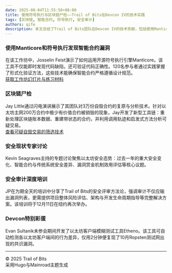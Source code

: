 ```yaml
---
date: 2025-08-04T11:55:58+08:00
title: 使用符号执行与区块链尸检——Trail of Bits在Devcon IV的技术实践
tags: [区块链, 智能合约, 符号执行, 安全审计]
authors: qife
description: 本文总结了Trail of Bits团队在Devcon IV的技术贡献，包括使用Manticore进行智能合约符号执行分析、区块链尸检技术复原3万份自毁合约、以太坊安全现状专家讨论及安全审计方法论培训等核心内容。
---
```


### 使用Manticore和符号执行发现智能合约漏洞  
在该工作坊中，Josselin Feist演示了如何运用开源符号执行引擎Manticore。该工具不仅能即时发现代码缺陷，还可验证代码正确性。120名参与者通过实践掌握了形式化验证方法，这些技术能确保智能合约严格遵循设计规范。  
[获取工作坊幻灯片与练习材料]()

### 区块链尸检  
Jay Little通过闪电演讲展示了其团队对3万份自毁合约的复原与分析技术。针对以太坊主网200万合约中极少有价值合约被销毁的现象，Jay开发了新型工具链：重新处理区块链账本数据、重建带状态的合约，并利用调用轨迹和启发式方法分析可疑交易。  
[查看可疑自毁交易的筛选技术]()

### 安全现状专家讨论  
Kevin Seagraves主持的专题讨论聚焦以太坊安全态势：过去一年的重大安全变化、智能合约与传统系统安全差异、漏洞赏金机制效用评估等核心议题。

### 安全审计深度培训  
JP在为期全天的培训中分享了Trail of Bits的安全评审方法论，强调审计不仅应输出漏洞列表，更需提供项目整体风险评估、架构与开发生命周期指导等完整解决方案。该培训将于12月11日在纽约再次举办。

### Devcon特别彩蛋  
Evan Sultanik未参会期间开发了以太坊客户端模糊测试工具Etheno。该工具可自动检测各以太坊客户端间的行为差异，仅用2分钟便复现了10月Ropsten测试网出现的共识漏洞。

---

© 2025 Trail of Bits  
采用Hugo与Mainroad主题生成